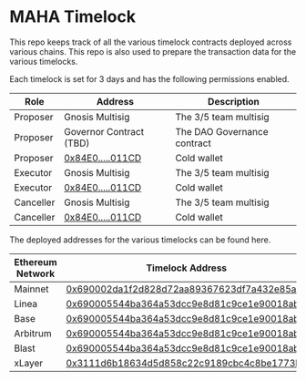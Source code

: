 # MAHA Timelock

This repo keeps track of all the various timelock contracts deployed across various chains. This repo is also used to prepare the transaction data for the various timelocks.

Each timelock is set for 3 days and has the following permissions enabled.

| Role      | Address                                                                                     | Description                 |
| --------- | ------------------------------------------------------------------------------------------- | --------------------------- |
| Proposer  | Gnosis Multisig                                                                             | The 3/5 team multisig       |
| Proposer  | Governor Contract (TBD)                                                                     | The DAO Governance contract |
| Proposer  | [0x84E0.....011CD](https://etherscan.io/address/0x84E0E243bF4D297C63740E284e2977836AC011CD) | Cold wallet                 |
| Executor  | Gnosis Multisig                                                                             | The 3/5 team multisig       |
| Executor  | [0x84E0.....011CD](https://etherscan.io/address/0x84E0E243bF4D297C63740E284e2977836AC011CD) | Cold wallet                 |
| Canceller | Gnosis Multisig                                                                             | The 3/5 team multisig       |
| Canceller | [0x84E0.....011CD](https://etherscan.io/address/0x84E0E243bF4D297C63740E284e2977836AC011CD) | Cold wallet                 |

The deployed addresses for the various timelocks can be found here.

| Ethereum Network | Timelock Address                                                                                                                          |
| ---------------- | ----------------------------------------------------------------------------------------------------------------------------------------- |
| Mainnet          | [0x690002da1f2d828d72aa89367623df7a432e85a9](https://etherscan.io/address/0x690002da1f2d828d72aa89367623df7a432e85a9)                     |
| Linea            | [0x690005544ba364a53dcc9e8d81c9ce1e90018ab7](https://lineascan.build/address/0x690005544ba364a53dcc9e8d81c9ce1e90018ab7)                  |
| Base             | [0x690005544ba364a53dcc9e8d81c9ce1e90018ab7](https://basescan.org/address/0x690005544ba364a53dcc9e8d81c9ce1e90018ab7)                     |
| Arbitrum         | [0x690005544ba364a53dcc9e8d81c9ce1e90018ab7](https://arbiscan.io/address/0x690005544ba364a53dcc9e8d81c9ce1e90018ab7)                      |
| Blast            | [0x690005544ba364a53dcc9e8d81c9ce1e90018ab7](https://blastscan.io/address/0x690005544ba364a53dcc9e8d81c9ce1e90018ab7)                     |
| xLayer           | [0x3111d6b18634d5d858c22c9189cbc4c8be1773b8](https://www.okx.com/web3/explorer/xlayer/address/0x3111d6b18634d5d858c22c9189cbc4c8be1773b8) |
